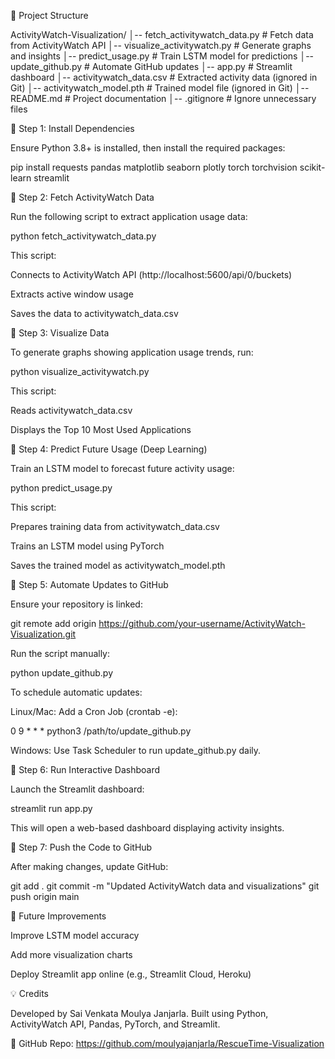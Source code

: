 📂 Project Structure

ActivityWatch-Visualization/
│-- fetch_activitywatch_data.py  # Fetch data from ActivityWatch API
│-- visualize_activitywatch.py   # Generate graphs and insights
│-- predict_usage.py             # Train LSTM model for predictions
│-- update_github.py             # Automate GitHub updates
│-- app.py                       # Streamlit dashboard
│-- activitywatch_data.csv       # Extracted activity data (ignored in Git)
│-- activitywatch_model.pth      # Trained model file (ignored in Git)
│-- README.md                    # Project documentation
│-- .gitignore                    # Ignore unnecessary files

🔹 Step 1: Install Dependencies

Ensure Python 3.8+ is installed, then install the required packages:

pip install requests pandas matplotlib seaborn plotly torch torchvision scikit-learn streamlit

🔹 Step 2: Fetch ActivityWatch Data

Run the following script to extract application usage data:

python fetch_activitywatch_data.py

This script:

Connects to ActivityWatch API (http://localhost:5600/api/0/buckets)

Extracts active window usage

Saves the data to activitywatch_data.csv

🔹 Step 3: Visualize Data

To generate graphs showing application usage trends, run:

python visualize_activitywatch.py

This script:

Reads activitywatch_data.csv

Displays the Top 10 Most Used Applications

🔹 Step 4: Predict Future Usage (Deep Learning)

Train an LSTM model to forecast future activity usage:

python predict_usage.py

This script:

Prepares training data from activitywatch_data.csv

Trains an LSTM model using PyTorch

Saves the trained model as activitywatch_model.pth

🔹 Step 5: Automate Updates to GitHub

Ensure your repository is linked:

git remote add origin https://github.com/your-username/ActivityWatch-Visualization.git

Run the script manually:

python update_github.py

To schedule automatic updates:

Linux/Mac: Add a Cron Job (crontab -e):

0 9 * * * python3 /path/to/update_github.py

Windows: Use Task Scheduler to run update_github.py daily.

🔹 Step 6: Run Interactive Dashboard

Launch the Streamlit dashboard:

streamlit run app.py

This will open a web-based dashboard displaying activity insights.

🔹 Step 7: Push the Code to GitHub

After making changes, update GitHub:

git add .
git commit -m "Updated ActivityWatch data and visualizations"
git push origin main

🎯 Future Improvements

Improve LSTM model accuracy

Add more visualization charts

Deploy Streamlit app online (e.g., Streamlit Cloud, Heroku)

💡 Credits

Developed by Sai Venkata Moulya Janjarla. Built using Python, ActivityWatch API, Pandas, PyTorch, and Streamlit.

📌 GitHub Repo: https://github.com/moulyajanjarla/RescueTime-Visualization


